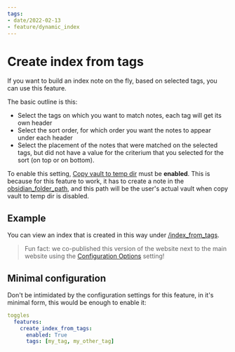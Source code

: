 ```yaml
---
tags:
- date/2022-02-13
- feature/dynamic_index
---
```

# Create index from tags


If you want to build an index note on the fly, based on selected tags, you can use this feature.

The basic outline is this:

- Select the tags on which you want to match notes, each tag will get its own header
- Select the sort order, for which order you want the notes to appear under each header
- Select the placement of the notes that were matched on the selected tags, but did not have a value for the criterium that you selected for the sort (on top or on bottom).

To enable this setting, [Copy vault to temp dir](../../Configurations/Modes/Copy%20vault%20to%20temp%20dir.md) must be **enabled**. This is because for this feature to work, it has to create a note in the [obsidian_folder_path](../../Configurations/Configuration%20Options.md#obsidian_folder_path_str), and this path will be the user's actual vault when copy vault to temp dir is disabled.

## Example
You can view an index that is created in this way under [/index_from_tags](/index_from_tags). 

> Fun fact: we co-published this version of the website next to the main website using the [Configuration Options](../../Configurations/Configuration%20Options.md#html-url-prefix) setting!

## Minimal configuration
Don't be intimidated by the configuration settings for this feature, in it's minimal form, this would be enough to enable it:

``` yaml
toggles
  features:
    create_index_from_tags:
      enabled: True
      tags: [my_tag, my_other_tag]
```


